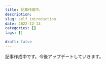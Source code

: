 ```yaml
---
title: 記事作成中。
description: 
slug: self_introduction
date: 2022-12-13
categories: []
tags: []

draft: false
---
```


記事作成中です。今後アップデートしていきます。


